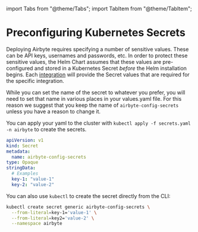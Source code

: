 import Tabs from "@theme/Tabs";
import TabItem from "@theme/TabItem";

# Preconfiguring Kubernetes Secrets

Deploying Airbyte requires specifying a number of sensitive values. These can be API keys, usernames and passwords, etc.
In order to protect these sensitive values, the Helm Chart assumes that these values are pre-configured and stored in a Kubernetes Secret *before* the Helm installation begins. Each [integration](#integrations)  will provide the Secret values that are required for the specific integration.

While you can set the name of the secret to whatever you prefer, you will need to set that name in various places in your values.yaml file. For this reason we suggest that you keep the name of `airbyte-config-secrets` unless you have a reason to change it.

<Tabs>
<TabItem value="yaml" label="Creating Secrets with YAML" default>

You can apply your yaml to the cluster with `kubectl apply -f secrets.yaml -n airbyte` to create the secrets.

```yaml
apiVersion: v1
kind: Secret
metadata:
  name: airbyte-config-secrets
type: Opaque
stringData:
  # Examples
  key-1: "value-1"
  key-2: "value-2"
```
</TabItem>

<TabItem value="cli" label="Creating secrets with kubectl">

You can also use `kubectl` to create the secret directly from the CLI:

```sh
kubectl create secret generic airbyte-config-secrets \
  --from-literal=key-1='value-1' \
  --from-literal=key2='value-2' \
  --namespace airbyte
```

</TabItem>
</Tabs>
